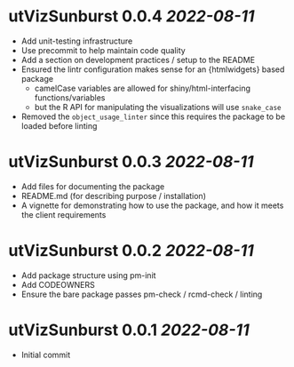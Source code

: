 # utVizSunburst 0.0.4 *2022-08-11*

-   Add unit-testing infrastructure
-   Use precommit to help maintain code quality
-   Add a section on development practices / setup to the README
-   Ensured the lintr configuration makes sense for an {htmlwidgets} based package
    - camelCase variables are allowed for shiny/html-interfacing functions/variables
    - but the R API for manipulating the visualizations will use `snake_case`
-   Removed the `object_usage_linter` since this requires the package to be loaded before linting

# utVizSunburst 0.0.3 *2022-08-11*

-   Add files for documenting the package
-   README.md (for describing purpose / installation)
-   A vignette for demonstrating how to use the package, and how it meets the client requirements

# utVizSunburst 0.0.2 *2022-08-11*

-   Add package structure using pm-init
-   Add CODEOWNERS
-   Ensure the bare package passes pm-check / rcmd-check / linting

# utVizSunburst 0.0.1 *2022-08-11*

-   Initial commit
